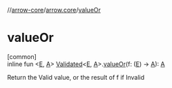 //[arrow-core](../../index.md)/[arrow.core](index.md)/[valueOr](value-or.md)

# valueOr

[common]\
inline fun &lt;[E](value-or.md), [A](value-or.md)&gt; [Validated](-validated/index.md)&lt;[E](value-or.md), [A](value-or.md)&gt;.[valueOr](value-or.md)(f: ([E](value-or.md)) -&gt; [A](value-or.md)): [A](value-or.md)

Return the Valid value, or the result of f if Invalid
